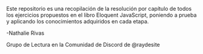 Este repositorio es una recopilación de la resolución por capítulo de todos los ejercicios propuestos en el libro Eloquent JavaScript, poniendo a prueba y aplicando los conocimientos adquiridos en cada etapa.

-Nathalie Rivas

Grupo de Lectura en la Comunidad de Discord de @raydesite
